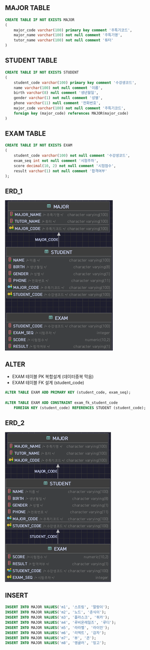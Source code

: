 ## MAJOR TABLE
``` sql
CREATE TABLE IF NOT EXISTS MAJOR
(
    major_code varchar(100) primary key comment '주특기코드',
    major_name varchar(100) not null comment '주특기명',
    tutor_name varchar(100) not null comment '튜터'
)
```

## STUDENT TABLE
``` sql
CREATE TABLE IF NOT EXISTS STUDENT
(
    student_code varchar(100) primary key comment '수강생코드',
    name varchar(100) not null comment '이름',
    birth varchar(8) null comment '생년월일',
    gender varchar(1) not null comment '성별',
    phone varchar(11) null comment '전화번호',
    major_code varchar(100) not null comment '주특기코드',
    foreign key (major_code) references MAJOR(major_code)
)
```

## EXAM TABLE
``` sql
CREATE TABLE IF NOT EXISTS EXAM
(
    student_code varchar(100) not null comment '수강생코드',
    exam_seq int not null comment '시험주차',
    score decimal(10, 2) not null comment '시험점수',
    result varchar(1) not null comment '합격여부'
);
```

## ERD_1
![img_1.png](img_1.png)

## ALTER
- EXAM 테이블 PK 복합설계 (데이터중복 막음)
- EXAM 테이블 FK 설계 (student_code)
``` sql
ALTER TABLE EXAM ADD PRIMARY KEY (student_code, exam_seq);

ALTER TABLE EXAM ADD CONSTRAINT exam_fk_student_code
    FOREIGN KEY (student_code) REFERENCES STUDENT (student_code);
```

## ERD_2
![img_2.png](img_2.png)

## INSERT
``` sql
INSERT INTO MAJOR VALUES('m1', '스프링', '말랑이');
INSERT INTO MAJOR VALUES('m2', '노드', '춘식이');
INSERT INTO MAJOR VALUES('m3', '플라스크', '쿼카');
INSERT INTO MAJOR VALUES('m4', '루비온레일즈', '루디');
INSERT INTO MAJOR VALUES('m5', '라라벨', '라이언');
INSERT INTO MAJOR VALUES('m6', '리엑트', '감자');
INSERT INTO MAJOR VALUES('m7', '뷰', '콘');
INSERT INTO MAJOR VALUES('m8', '엥귤러', '밍고');
```